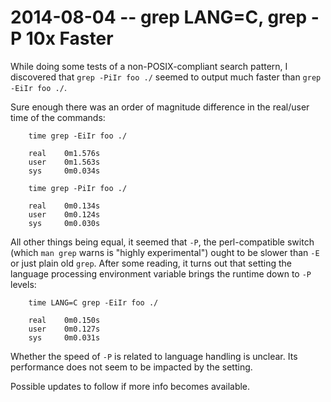 # 2014-08-04 -- grep LANG=C, grep -P 10x Faster #

While doing some tests of a non-POSIX-compliant search pattern,
I discovered that `grep -PiIr foo ./` seemed to output much faster than `grep -EiIr foo ./`.

Sure enough there was an order of magnitude difference in the real/user time of the commands:

```
	time grep -EiIr foo ./
	
	real	0m1.576s
	user	0m1.563s
	sys 	0m0.034s
	
	time grep -PiIr foo ./
	
	real	0m0.134s
	user	0m0.124s
	sys 	0m0.030s
```

All other things being equal, it seemed that `-P`, the perl-compatible switch 
(which `man grep` warns is "highly experimental") ought to be slower than `-E`
or just plain old `grep`. After some reading, it turns out that setting the 
language processing environment variable brings the runtime down to `-P` levels:

```
	time LANG=C grep -EiIr foo ./
	
	real	0m0.150s
	user	0m0.127s
	sys 	0m0.031s
```

Whether the speed of `-P` is related to language handling is unclear.
Its performance does not seem to be impacted by the setting.

Possible updates to follow if more info becomes available.
